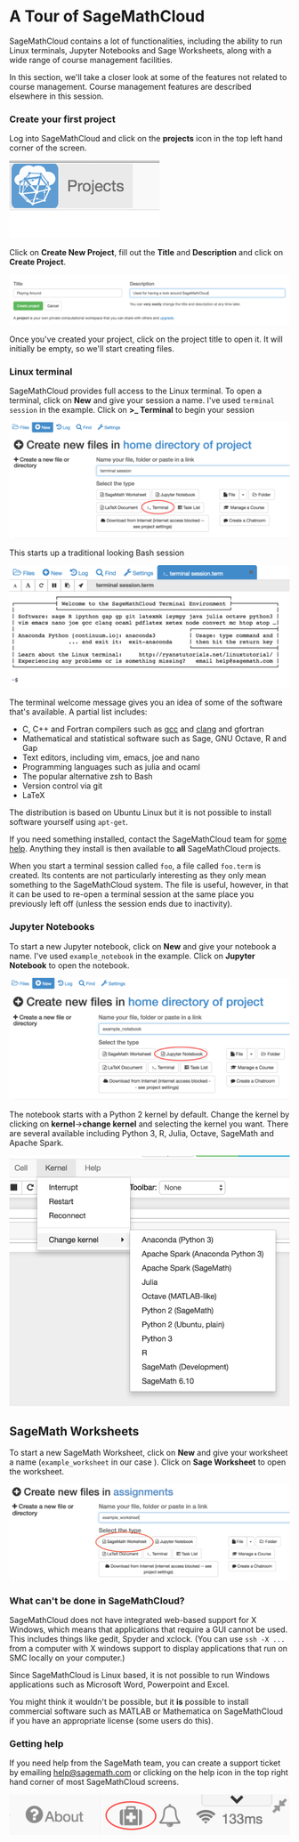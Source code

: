 # A Tour of SageMathCloud

SageMathCloud contains a lot of functionalities, including the ability to run Linux terminals, Jupyter Notebooks and Sage Worksheets, along with a wide range of course management facilities.

In this section, we'll take a closer look at some of the features not related to course management. Course management features are described elsewhere in this session.

### Create your first project

Log into SageMathCloud and click on the **projects** icon in the top left hand corner of the screen.

![Projects icon](../creating_a_course/assets/projects.png)

Click on **Create New Project**, fill out the **Title** and **Description** and click on **Create Project**.

![Create Project](./assets/project_playing.png)

Once you've created your project, click on the project title to open it. It will initially be empty, so we'll start creating files.

### Linux terminal

SageMathCloud provides full access to the Linux terminal. To open a terminal, click on **New** and give your session a name. I've used `terminal session` in the example. Click on **>_ Terminal** to begin your session

![Create Terminal](./assets/open_terminal.png)

This starts up a traditional looking Bash session

![Running Terminal](./assets/terminal.png)

The terminal welcome message gives you an idea of some of the software that's available. A partial list includes:

* C, C++ and Fortran compilers such as [gcc](https://gcc.gnu.org/) and [clang](http://clang.llvm.org/) and gfortran
* Mathematical and statistical software such as Sage, GNU Octave, R and Gap
* Text editors, including vim, emacs, joe and nano
* Programming languages such as julia and ocaml
* The popular alternative zsh to Bash
* Version control via git
* LaTeX

The distribution is based on Ubuntu Linux but it is not possible to install software yourself using `apt-get`.

If you need something installed, contact the SageMathCloud team for [some help](#GettingHelp). Anything they install is then available to **all** SageMathCloud projects.

When you start a terminal session called `foo`, a file called `foo.term` is created. Its contents are not particularly interesting as they only mean something to the SageMathCloud system. The file is useful, however, in that it can be used to re-open a terminal session at the same place you previously left off (unless the session ends due to inactivity).  

### Jupyter Notebooks

To start a new Jupyter notebook, click on **New** and give your notebook a name. I've used `example_notebook` in the example. Click on **Jupyter Notebook** to open the notebook.

![Open Notebook](./assets/create_notebook.png)

The notebook starts with a Python 2 kernel by default. Change the kernel by clicking on **kernel**->**change kernel** and selecting the kernel you want. There are several available including Python 3, R, Julia, Octave, SageMath and Apache Spark. 

![kernel choice](./assets/kernel_choice.png)

## SageMath Worksheets

To start a new SageMath Worksheet, click on **New** and give your worksheet a name (`example_worksheet` in our case ). Click on **Sage Worksheet** to open the worksheet.

![Open worksheet](./assets/create_worksheet.png)


### What can't be done in SageMathCloud?

SageMathCloud does not have integrated web-based support for X Windows, which means that applications that require a GUI cannot be used. This includes things like gedit, Spyder and xclock.  (You can use `ssh -X ...` from a computer with X windows support to display applications that run on SMC locally on your computer.)

Since SageMathCloud is Linux based, it is not possible to run Windows applications such as Microsoft Word, Powerpoint and Excel.

You might think it wouldn't be possible, but it **is** possible to install commercial software such as MATLAB or Mathematica on SageMathCloud if you have an appropriate license (some users do this).

### Getting help <a name="GettingHelp"></a>

If you need help from the SageMath team, you can create a support ticket by emailing help@sagemath.com or clicking on the help icon in the top right hand corner of most SageMathCloud screens.

![Running Terminal](./assets/help.png)
